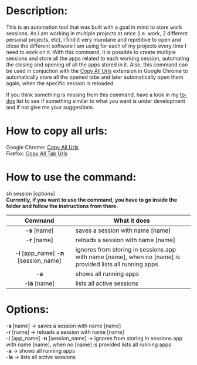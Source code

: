 # Description:
This is an automation tool that was built with a goal in mind to store work sessions. As I am working in multiple projects at once (i.e. work, 2 different personal projects, etc), I find it very mundane and repetitive to open and close the different software I am using for each of my projects every time I need to work on it. With this command, it is possible to create multiple sessions and store all the apps related to each working session, automating the closing and opening of all the apps stored in it. Also, this command can be used in conjuction with the [Copy All Urls](https://chrome.google.com/webstore/detail/copy-all-urls/iiagcalhlpmgdipdcikkjiliaankcagj?hl=en) extension in Google Chrome to automatically store all the opened tabs and later automatically open them again, when the specific session is reloaded.

If you think something is missing from this command, have a look in my [to-dos](https://github.com/Nikandros1997/Sessions/projects/1) list to see if something similar to what you want is under development and if not give me your suggestions.

# How to copy all urls:
Google Chrome: [Copy All Urls](https://chrome.google.com/webstore/detail/copy-all-urls/iiagcalhlpmgdipdcikkjiliaankcagj?hl=en)  
Firefox: [Copy All Tab Urls](https://addons.mozilla.org/en-GB/firefox/addon/copy-all-tab-urls-we/)

# How to use the command:
sh session [options]  
**Currently, if you want to use the command, you have to go inside the folder and follow the instructions from there.**


Command | What it does
:---: | ---
-**s** [name] | saves a session with name [name]
-**r** [name] | reloads a session with name [name]
-**i** [app_name] -**n** [session_name] | ignores from storing in sessions app with name [name], when no [name] is provided lists all running apps
-**a** | shows all running apps
-**la** [name] | lists all active sessions

# Options:
-**s** [name]                         -> saves a session with name [name]  
-**r** [name]                         -> reloads a session with name [name]  
-**i** [app_name] -**n** [session_name]   -> ignores from storing in sessions app with name [name], when no [name] is provided lists all running apps  
-**a**                                -> shows all running apps  
-**la**                               -> lists all active sessions  

